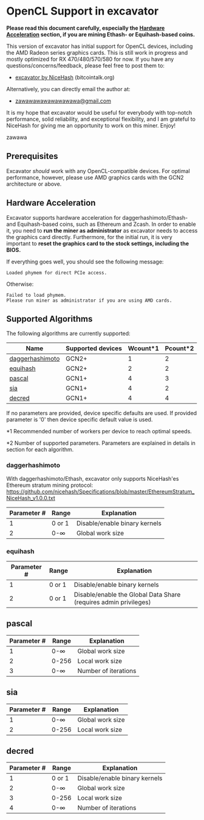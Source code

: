 ﻿# OpenCL Support in excavator

**Please read this document carefully, especially the [Hardware Acceleration](#hardwareacceleration) section, if you are mining Ethash- or Equihash-based coins.** 

This version of excavator has initial support for OpenCL devices,
including the AMD Radeon series graphics cards. This is still work in
progress and mostly optimized for RX 470/480/570/580 for now. 
If you have any questions/concerns/feedback, please feel free
to post them to:

* [excavator by NiceHash](https://bitcointalk.org/index.php?topic=1777827) (bitcointalk.org)

Alternatively, you can directly email the author at:

* [zawawawawawawawawa@gmail.com](mailto:zawawawawawawawawa@gmail.com)

It is my hope that excavator would be useful for everybody with
top-notch performance, solid reliability, and exceptional flexibility,
and I am grateful to NiceHash for giving me an opportunity to work on this miner.
Enjoy!

zawawa


## Prerequisites

Excavator *should* work with any OpenCL-compatible devices. For optimal performance,
however, please use AMD graphics cards with 
the GCN2 architecture or above.


## <a name="hardwareacceleration"></a> Hardware Acceleration

Excavator supports hardware acceleration for daggerhashimoto/Ethash- and Equihash-based 
coins, such as Ethereum and Zcash. In order to enable it, you need to **run 
the miner as administrator** as excavator needs to access the graphics 
card directly. Furthermore,  for the initial run,
it is very important to **reset the graphics card to the stock settings, including the BIOS.**

If everything goes well, you should see the following message:

    Loaded phymem for direct PCIe access.
    
Otherwise:

    Failed to load phymem.
    Please run miner as administrator if you are using AMD cards.


## Supported Algorithms

The following algorithms are currently supported:

Name | Supported devices | Wcount*1 | Pcount*2
-----------------|----------|---------|----
[daggerhashimoto](#daggerhashimoto) | GCN2+ | 1 | 2
[equihash](#equihash) | GCN2+ | 2 | 2
[pascal](#pascal) | GCN1+ | 4 | 3
[sia](#sia) | GCN1+ | 4 | 2
[decred](#decred) | GCN1+ | 4 | 4

If no parameters are provided, device specific defaults are used. If provided parameter is '0' then device specific default value is used.

*1 Recommended number of workers per device to reach optimal speeds.

*2 Number of supported parameters. Parameters are explained in details in section for each algorithm.


### <a name="daggerhashimoto"></a> daggerhashimoto

With daggerhashimoto/Ethash, excavator only supports NiceHash'es Ethereum stratum mining protocol:
https://github.com/nicehash/Specifications/blob/master/EthereumStratum_NiceHash_v1.0.0.txt

Parameter # | Range | Explanation
-----------------|----------|---------
1 | 0 or 1 | Disable/enable binary kernels
2 | 0-∞ | Global work size


### <a name="equihash"></a> equihash

Parameter # | Range | Explanation
-----------------|----------|---------
1 | 0 or 1 | Disable/enable binary kernels
2 | 0 or 1 | Disable/enable the Global Data Share (requires admin privileges)


## <a name="pascal"></a> pascal

Parameter # | Range | Explanation
-----------------|----------|---------
1 | 0-∞ | Global work size
2 | 0-256 | Local work size
3 | 0-∞ | Number of iterations


## <a name="sia"></a> sia

Parameter # | Range | Explanation
-----------------|----------|---------
1 | 0-∞ | Global work size
2 | 0-256 | Local work size


## <a name="decred"></a> decred

Parameter # | Range | Explanation
-----------------|----------|---------
1 | 0 or 1 | Disable/enable binary kernels
2 | 0-∞ | Global work size
3 | 0-256 | Local work size
4 | 0-∞ | Number of iterations

